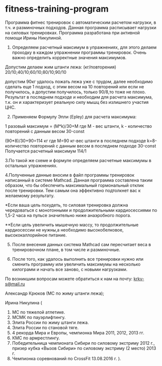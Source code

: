 # fitness-training-program
Программа фитнес тренировок с автоматическим расчетом нагрузки, в т.ч. и разминочных подходов.
Данная программа расписывает нагрузки на силовых тренировках. Программа разработана при активной помощи Ирины Никулиной.

1. Определяем расчетный максимум в упражнениях, для этого делаем проходку в каждом упражнении программы тренировок. Очень важно определить корректные значения максимумов.

Допустим делаем жим штанги лежа:
(кг/повторения) 20/10;40/10;60/10;80/10;90/10

допустим 90кг удалось пожать лежа уже с трудом, 
далее необходимо сделать еще 1 подход, с этим весом на 10 повторений или если не получилось, а допустим получилось, только 90/8,то тоже не плохо.
Результат в последнем подходе и необходим для расчета максимума, т.к. он и характеризует реальную силу мышц без излишнего участия ЦНС.

2. Применяем Формулу Эпли (Epley) для расчета максимума:

1 разовый максимум = (M*k)/30+M
где M - вес штанги, 
k - количество повторений с данным весом
30-const

(90*8)/30+90=114 кг
где
M=90 кг-вес штанги в последнем подходе
k=8-количество повторений с данным весом в последнем подходе
30-const
Получается расчетный максимум 114/1


3.По такой же схеме и формуле определяем расчетные максимумы в остальных упражнениях.

4.Полученные данные вносим в файл программы тренировок написанный в системе Mathcad. Данная программа составлена таким образом, что бы обеспечить максимальный гормональный отклик после тренировки. Тем самым она эффективно подтолкнет вас к желаемому результату. 

*Если ваша цель похудеть, то силовая тренировка должна чередоваться с монотонными и продолжительными кардиосессиями по 1,5-2 часа на пульсе значительно ниже анаэробного порога.

**Если цель увеличить мышечную массу, то продолжительные кардиосессии не нужны,а необходимо высокобелковое, высококаллорийное питание.

5. После внесения данных система Mathcad сам пересчитает веса в тренировочном плане, в том числе и разминочные.

6. После того, как удалось выполнить все тренировки нужно или сменить программу или увеличить максимумы на несколько килограмм и начать все заново, с новыми нагрузками.


По возникшим вопросам можете обратиться к нам на почту: krkv-s@mail.ru

Александр Крюков (МС по жиму штанги лежа);

Ирина Никулина (
1. МС по тяжелой атлетике.
2. МСМК по пауэрлифтингу.
3. Элита России по жиму штанги лежа.
4. Элита России по становой тяге.
5. 4 рекорда Мира и Европы, чемпионка Мира 2011, 2012, 2013 гг.
6. КМС по армрестлингу.
7. Победительница чемпионата Сибири по силовому экстриму 2012 г., призер кубка «Вызов Сибири» по силовому экстриму (2 место) 2013 г.
8. Чемпионка соревнований по CrossFit 13.08.2016 г. 
).
